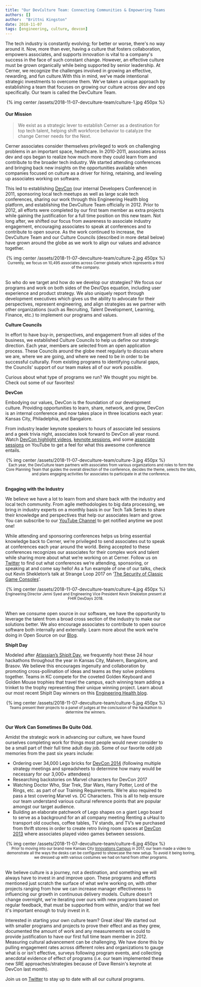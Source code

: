 ```yaml
---
title: "Our DevCulture Team: Connecting Communities & Empowering Teams to Invent the Future"
authors: []
author:  "Brittni Kingston"
date: 2018-11-07
tags: [engineering, culture, devcon]
---
```

The tech industry is constantly evolving; for better or worse, there's no way around it. Now, more than ever, having a culture that fosters collaboration, empowers associates, and supports innovation is vital to a company's success in the face of such constant change. However, an effective culture must be grown organically while being supported by senior leadership. At Cerner, we recognize the challenges involved in growing an effective, rewarding, and fun culture.With this in mind, we've made intentional strategic investments to overcome them. We’ve taken a unique approach by establishing a team that focuses on growing our culture across dev and ops specifically. Our team is called the DevCulture Team.

<div align="center">
    {% img center /assets/2018-11-07-devculture-team/culture-1.jpg 450px %}
</div>

#### Our Mission
>We exist as a strategic lever to establish Cerner as a destination for top tech talent, helping shift workforce behavior to catalyze the change Cerner needs for the Next.

Cerner associates consider themselves privileged to work on challenging problems in an important space, healthcare. In 2010-2011, associates across dev and ops began to realize how much more they could learn from and contribute to the broader tech industry. We started attending conferences and bringing back new insights on the opportunities available when companies focused on culture as a driver for hiring, retaining, and leveling up associates working on software.  

This led to establishing [DevCon](https://engineering.cerner.com/2013/08/devcon) (our internal Developers Conference) in 2011, sponsoring local tech meetups as well as large scale tech conferences, sharing our work through this Engineering Health blog platform, and establishing the DevCulture Team officially in 2012. Prior to 2012, all efforts were completed by our first team member as extra projects while gaining the justification for a full time position on this new team. Not long after, we shifted our focus from awareness to associate industry engagement, encouraging associates to speak at conferences and to contribute to open source. As the work continued to increase, the DevCulture Team and our Culture Councils (described in more detail below) have grown around the globe as we work to align our values and advance together. 

<div align="center">
    {% img center /assets/2018-11-07-devculture-team/culture-2.jpg 450px %}
    <sub>Currently, we focus on 10,495  associates across Cerner globally which represents a third of the company.</sub>
</div>
<br />

So who do we target and how do we develop our strategies? We focus our programs and work on both sides of the Dev/Ops equation, including user experience and product strategy. We also uniquely report through development executives which gives us the ability to advocate for their perspectives, represent engineering, and align strategies as we partner with other organizations (such as Recruiting, Talent Development, Learning, Finance, etc.) to implement our programs and values. 

**Culture Councils**

In effort to have buy-in, perspectives, and engagement from all sides of the business, we established Culture Councils to help us define our strategic direction. Each year, members are selected from an open application process. These Councils around the globe meet regularly to discuss where we are, where we are going, and where we need to be in order to be successful culturally. From existing programs to identifying cultural gaps, the Councils’ support of our team makes all of our work possible.

Curious about what type of programs we run? We thought you might be. Check out some of our favorites!

**DevCon**

Embodying our values, DevCon is the foundation of our development culture. Providing opportunities to learn, share, network, and grow, DevCon is an internal conference and now takes place in three locations each year: Kansas City, Philadelphia, and Bangalore. 

From industry leader keynote speakers to hours of associate led sessions and a geek trivia night, associates look forward to DevCon all year round. Watch [DevCon highlight videos](https://www.youtube.com/watch?v=8FR0tO1-1rk), [keynote sessions](https://www.youtube.com/watch?v=QFfmTLmn3Ow&list=PLSti19ysyJtBJqtXDxtlSFdA1herhJecj), and some [associate sessions](https://www.youtube.com/watch?v=aZZCZpc0AcY) on YouTube to get a feel for what this awesome conference entails.

<div align="center">
    {% img center /assets/2018-11-07-devculture-team/culture-3.jpg 450px %}
    <div style="width: 600px;">
        <sub>Each year, the DevCulture team partners with associates from various organizations and roles to form the Core Planning Team that guides the overall direction of the conference, decides the theme, selects the talks, and plans engaging activities for associates to participate in at the conference.</sub>
    </div>
</div>
<br />

**Engaging with the Industry**

We believe we have a lot to learn from and share back with the industry and local tech community. From agile methodologies to big data processing, we bring in industry experts on a monthly basis in our Tech Talk Series to share their knowledge and perspectives that help our associates learn and grow. You can subscribe to our [YouTube Channel](https://www.youtube.com/user/CernerEng?sub_confirmation=1) to get notified anytime we post one! 

While attending and sponsoring conferences helps us bring essential knowledge back to Cerner, we’re privileged to send associates out to speak at conferences each year around the world. Being accepted to these conferences recognizes our associates for their complex work and talent while sharing more about what we’re working on at Cerner. Follow us on [Twitter](https://twitter.com/CernerEng) to find out what conferences we’re attending, sponsoring, or speaking at and come say hello! As a fun example of one of our talks, check out Kevin Shekleton’s talk at Strange Loop 2017 on ‘[The Security of Classic Game Consoles](https://www.youtube.com/watch?v=s0XmiXs8iRw)’.  

<div align="center">
    {% img center /assets/2018-11-07-devculture-team/culture-4.jpg 450px %}
    <sub>Engineering Director Jenni Syed and Engineering Vice President Kevin Shekleton present at FHIR DevDays 2018.</sub>
</div>
<br />

When we consume open source in our software, we have the opportunity to leverage the talent from a broad cross section of the industry to make our solutions better. We also encourage associates to contribute to open source software both internally and externally. Learn more about the work we’re doing in Open Source on our [Blog](http://bit.ly/2Oj5DeL).

**ShipIt Day**

Modeled after [Atlassian’s ShipIt Day](https://www.atlassian.com/company/shipit), we frequently host these 24 hour hackathons throughout the year in Kansas City, Malvern, Bangalore, and Brasov. We believe this encourages ingenuity and collaboration by promoting cross-pollination of ideas and teams as they solve problems together. Teams in KC compete for the coveted Golden Keyboard and Golden Mouse trophies that travel the campus, each winning team adding a trinket to the trophy representing their unique winning project. Learn about our most recent ShipIt Day winners on this [Engineering Health blog](http://bit.ly/2PQXprk).

<div align="center">
    {% img center /assets/2018-11-07-devculture-team/culture-5.jpg 450px %}
    <sub>Teams present their projects to a panel of judges at the conclusion of the hackathon to determine the winners.</sub>
</div>
<br />

**Our Work Can Sometimes Be Quite Odd.**

Amidst the strategic work in advancing our culture, we have found ourselves completing work for things most people would never consider to be a small part of their full time adult day job. Some of our favorite odd job memories from the past six years include:

* Ordering over 34,000 Lego bricks for [DevCon 2014](https://www.youtube.com/watch?v=E-TcZBTCZdo) (following multiple strategy meetings and spreadsheets to determine how many would be necessary for our 3,000+ attendees)
* Researching backstories on Marvel characters for DevCon 2017
* Watching Doctor Who, Star Trek, Star Wars, Harry Potter, Lord of the Rings, etc. as part of our Training Requirements. We’re also required to pass a test covering Marvel vs. DC Characters. This is all to help ensure our team understand various cultural reference points that are popular amongst our target audience. 
* Building an elaborate patchwork of Lego shapes on a giant Lego board to serve as a background for an all company meeting
Renting a uHaul to transport old couches, coffee tables, TV stands, and TV’s we purchased from thrift stores in order to create retro living room spaces at [DevCon 2013](https://www.youtube.com/watch?v=cE0YoFg-hkE) where associates played video games between sessions.

<div align="center">
    {% img center /assets/2018-11-07-devculture-team/culture-6.jpg 450px %}
    <div style="width: 600px;">
        <sub>Prior to moving into our brand new Kansas City <a href="http://bit.ly/2GP1vuU">Innovations Campus</a> in 2017, our team made a video to demonstrate all the ways the desks can be configured to showcase the new setup. To avoid it being boring, we dressed up with various costumes we had on hand from other programs.</sub>
    </div>
</div>
<br />

We believe culture is a journey, not a destination, and something we will always have to invest in and improve upon. These programs and efforts mentioned just scratch the surface of what we’re working on, with other projects ranging from how we can increase manager effectiveness to influencing our growth in continuous delivery models. Culture doesn't change overnight, we're iterating over ours with new programs based on regular feedback, that must be supported from within, and/or that we feel it's important enough to truly invest in it. 

Interested in starting your own culture team? Great idea! We started out with smaller programs and projects to prove their effect and as they grew, documented the amount of work and any measurements we could to provide justification to have our first full time team member in 2012. Measuring cultural advancement can be challenging. We have done this by pulling engagement rates across different roles and organizations to gauge what is or isn’t effective, surveys following program events, and collecting anecdotal evidence of effect of programs (i.e. our team implemented these new SRE approaches/strategies because of Dave Rensin's keynote at DevCon last month). 

Join us on [Twitter](https://twitter.com/CernerEng) to stay up to date with all our cultural programs.

